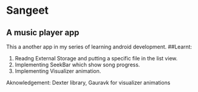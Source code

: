 # Sangeet
## A music player app
This a another app in my series of learning android development.
##Learnt:
1. Readng External Storage and putting a specific file in the list view.
2. Implementing SeekBar which show song progress.
3. Implementing Visualizer animation.

Aknowledgement: Dexter library, Gauravk for visualizer animations


